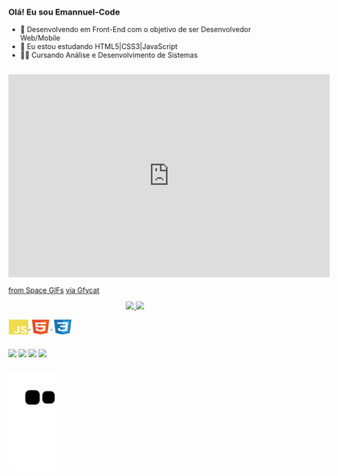 ### Olá! Eu sou Emannuel-Code

- 🔭 Desenvolvendo em Front-End com o objetivo de ser Desenvolvedor Web/Mobile
- 🌱 Eu estou estudando HTML5|CSS3|JavaScript
- 👨‍💻 Cursando Análise e Desenvolvimento de Sistemas


##
<iframe src='https://gfycat.com/ifr/RemoteImpishBlackbear' frameborder='0' scrolling='no' allowfullscreen width='640' height='404'></iframe><p><a href="https://gfycat.com/discover/space-gifs">from Space GIFs</a> <a href="https://gfycat.com/remoteimpishblackbear-wallpaper-space">via Gfycat</a></p>

<div align="center">
  <a href="https://github.com/emannuel-code">
  <img width="48%" src="https://github-readme-stats.vercel.app/api?username=emannuel-code&show_icons=true&theme=tokyonight&include_all_commits=true&count_private=true"/>
  <img width="48%" src="https://github-readme-stats.vercel.app/api/top-langs/?username=emannuel-code&layout=compact&langs_count=7&theme=tokyonight"/>
</div>

<div style="display: inline_block"><br>
  <img align="center" alt="manel-Js" height="30" width="40" src="https://raw.githubusercontent.com/devicons/devicon/master/icons/javascript/javascript-plain.svg">
  <img align="center" alt="manel-HTML" height="30" width="40" src="https://raw.githubusercontent.com/devicons/devicon/master/icons/html5/html5-original.svg">
  <img align="center" alt="manel-CSS" height="30" width="40" src="https://raw.githubusercontent.com/devicons/devicon/master/icons/css3/css3-original.svg">
</div>

##

<div> 
  <a href="https://www.instagram.com/mannel.dev/" target="_blank"><img src="https://img.shields.io/badge/-Instagram-%23E4405F?style=for-the-badge&logo=instagram&logoColor=white" target="_blank"></a>
 <a href="https://discord.com/channels/@me" target="_blank"><img src="https://img.shields.io/badge/Discord-7289DA?style=for-the-badge&logo=discord&logoColor=white" target="_blank"></a> 
  <a href = "mailto:manel.dev@gmail.com"><img src="https://img.shields.io/badge/-Gmail-%23333?style=for-the-badge&logo=gmail&logoColor=white" target="_blank"></a>
  <a href="https://www.linkedin.com/in/emannuel-m-moura/" target="_blank"><img src="https://img.shields.io/badge/-LinkedIn-%230077B5?style=for-the-badge&logo=linkedin&logoColor=white" target="_blank"></a> 
</div>

##

![Snake animation](https://github.com/rafaballerini/rafaballerini/blob/output/github-contribution-grid-snake.svg)
